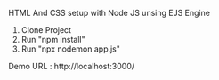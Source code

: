 HTML And CSS setup with Node JS unsing EJS Engine

1. Clone Project
2. Run "npm install"
3. Run "npx nodemon app.js"

Demo URL : http://localhost:3000/
